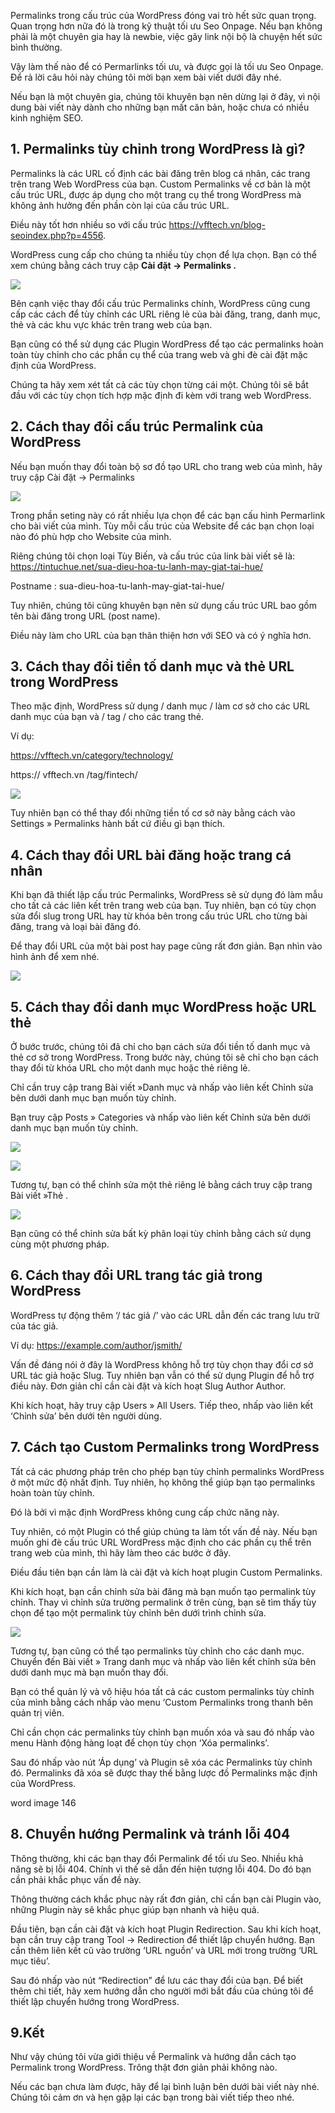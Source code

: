 Permalinks trong cấu trúc của WordPress đóng vai trò hết sức quan trọng. Quan trọng hơn nữa đó là trong kỹ thuật tối ưu Seo Onpage. Nếu bạn không phải là một chuyên gia hay là newbie, việc gãy link nội bộ là chuyện hết sức bình thường.

Vậy làm thế nào để có Permarlinks tối ưu, và được gọi là tối ưu Seo Onpage. Để rả lời câu hỏi này chúng tôi mời bạn xem bài viết dưới đây nhé.

Nếu bạn là một chuyên gia, chúng tôi khuyên bạn nên dừng lại ở đây, vì nội dung bài viết này dành cho những bạn mất căn bản, hoặc chưa có nhiều kinh nghiệm SEO.

## 1. Permalinks tùy chỉnh trong WordPress là gì?

Permalinks là các URL cố định các bài đăng trên blog cá nhân, các trang trên trang Web WordPress của bạn. Custom Permalinks về cơ bản là một cấu trúc URL, được áp dụng cho một trang cụ thể trong WordPress mà không ảnh hưởng đến phần còn lại của cấu trúc URL.

Điều này tốt hơn nhiều so với cấu trúc https://vfftech.vn/blog-seoindex.php?p=4556.

WordPress cung cấp cho chúng ta nhiều tùy chọn để lựa chọn. Bạn có thể xem chúng bằng cách truy cập **Cài đặt -> Permalinks .**

![](https://images.viblo.asia/81300a13-9ea5-4ae9-8449-f9b656539582.jpeg)


Bên cạnh việc thay đổi cấu trúc Permalinks chính, WordPress cũng cung cấp các cách để tùy chỉnh các URL riêng lẻ của bài đăng, trang, danh mục, thẻ và các khu vực khác trên trang web của bạn.

Bạn cũng có thể sử dụng các Plugin WordPress để tạo các permalinks hoàn toàn tùy chỉnh cho các phần cụ thể của trang web và ghi đè cài đặt mặc định của WordPress.

Chúng ta hãy xem xét tất cả các tùy chọn từng cái một. Chúng tôi sẽ bắt đầu với các tùy chọn tích hợp mặc định đi kèm với trang web WordPress.

## 2. Cách thay đổi cấu trúc Permalink của WordPress

Nếu bạn muốn thay đổi toàn bộ sơ đồ tạo URL cho trang web của mình, hãy truy cập Cài đặt ->  Permalinks 

![](https://images.viblo.asia/155f142b-1d7f-4730-a7e9-d9ffc34f664d.jpeg)

Trong phần seting này có rất nhiều lựa chọn để các bạn cấu hình Permarlink cho bài viết của mình. Tùy mỗi cấu trúc của Website để các bạn chọn loại nào đó phù hợp cho Website của mình.

Riêng chúng tôi chọn loại Tùy Biến, và cấu trúc của link bài viết sẽ là: https://tintuchue.net/sua-dieu-hoa-tu-lanh-may-giat-tai-hue/

Postname : sua-dieu-hoa-tu-lanh-may-giat-tai-hue/

Tuy nhiên, chúng tôi cũng khuyên bạn nên sử dụng cấu trúc URL bao gồm tên bài đăng trong URL (post name).

Điều này làm cho URL của bạn thân thiện hơn với SEO và có ý nghĩa hơn.

## 3. Cách thay đổi tiền tố danh mục và thẻ URL trong WordPress

Theo mặc định, WordPress sử dụng / danh mục / làm cơ sở cho các URL danh mục của bạn và / tag / cho các trang thẻ.

Ví dụ:

https://vfftech.vn/category/technology/

https:// vfftech.vn /tag/fintech/

![](https://images.viblo.asia/b16bec81-7ec2-4d76-88ac-8449ac9a379b.jpeg)

Tuy nhiên bạn có thể thay đổi những tiền tố cơ sở này bằng cách vào Settings » Permalinks hành bất cứ điều gì bạn thích.

## 4. Cách thay đổi URL bài đăng hoặc trang cá nhân

Khi bạn đã thiết lập cấu trúc Permalinks, WordPress sẽ sử dụng đó làm mẫu cho tất cả các liên kết trên trang web của bạn. Tuy nhiên, bạn có tùy chọn sửa đổi slug trong URL hay từ khóa bên trong cấu trúc URL cho từng bài đăng, trang và loại bài đăng đó.

Để thay đổi URL của một bài post hay page cũng rất đơn giản. Bạn nhìn vào hình ảnh để xem nhé.

![](https://images.viblo.asia/77aafb63-17f4-480a-b3f6-c9e98630a1a9.jpg)

## 5. Cách thay đổi danh mục WordPress hoặc URL thẻ

Ở bước trước, chúng tôi đã chỉ cho bạn cách sửa đổi tiền tố danh mục và thẻ cơ sở trong WordPress. Trong bước này, chúng tôi sẽ chỉ cho bạn cách thay đổi từ khóa URL cho một danh mục hoặc thẻ riêng lẻ.

Chỉ cần truy cập trang Bài viết »Danh mục và nhấp vào liên kết Chỉnh sửa bên dưới danh mục bạn muốn tùy chỉnh.

Bạn truy cập Posts » Categories và nhấp vào liên kết Chỉnh sửa bên dưới danh mục bạn muốn tùy chỉnh.

![](https://images.viblo.asia/9eae4fc9-2aa2-4df5-803a-fa838a8ef9f3.jpg)

![](https://images.viblo.asia/ab55330c-9e46-4557-a8c5-8b4ce2931db6.jpg)

Tương tự, bạn có thể chỉnh sửa một thẻ riêng lẻ bằng cách truy cập trang Bài viết »Thẻ .

![](https://images.viblo.asia/cce1c125-605b-48a2-92fa-39b1f15dfc96.jpg)

Bạn cũng có thể chỉnh sửa bất kỳ phân loại tùy chỉnh bằng cách sử dụng cùng một phương pháp.

## 6. Cách thay đổi URL trang tác giả trong WordPress

WordPress tự động thêm ‘/ tác giả /’ vào các URL dẫn đến các trang lưu trữ của tác giả. 

Ví dụ: https://example.com/author/jsmith/

Vấn đề đáng nói ở đây là WordPress không hỗ trợ tùy chọn thay đổi cơ sở URL tác giả hoặc Slug. Tuy nhiên bạn vẫn có thể sử dụng Plugin để hỗ trợ điều này. Đơn giản chỉ cần cài đặt và kích hoạt Slug Author Author.

Khi kích hoạt, hãy truy cập  Users » All Users. Tiếp theo, nhấp vào liên kết ‘Chỉnh sửa’ bên dưới tên người dùng.

## 7. Cách tạo Custom Permalinks trong WordPress

Tất cả các phương pháp trên cho phép bạn tùy chỉnh permalinks WordPress ở một mức độ nhất định. Tuy nhiên, họ không thể giúp bạn tạo permalinks hoàn toàn tùy chỉnh.

Đó là bởi vì mặc định WordPress không cung cấp chức năng này.

Tuy nhiên, có một Plugin có thể giúp chúng ta làm tốt vấn đề này. Nếu bạn muốn ghi đè cấu trúc URL WordPress mặc định cho các phần cụ thể trên trang web của mình, thì hãy làm theo các bước ở đây.

Điều đầu tiên bạn cần làm là cài đặt và kích hoạt plugin Custom Permalinks.

Khi kích hoạt, bạn cần chỉnh sửa bài đăng mà bạn muốn tạo permalink tùy chỉnh. Thay vì chỉnh sửa trường permalink ở trên cùng, bạn sẽ tìm thấy tùy chọn để tạo một permalink tùy chỉnh bên dưới trình chỉnh sửa.

![](https://images.viblo.asia/fdd221d8-c262-47d5-8630-34b66c9f24a1.jpg)

Tương tự, bạn cũng có thể tạo permalinks tùy chỉnh cho các danh mục. Chuyển đến Bài viết » Trang danh mục và nhấp vào liên kết chỉnh sửa bên dưới danh mục mà bạn muốn thay đổi.

Bạn có thể quản lý và vô hiệu hóa tất cả các custom permalinks tùy chỉnh của mình bằng cách nhấp vào menu ‘Custom Permalinks trong thanh bên quản trị viên.

Chỉ cần chọn các permalinks tùy chỉnh bạn muốn xóa và sau đó nhấp vào menu Hành động hàng loạt để chọn tùy chọn ‘Xóa permalinks’.

Sau đó nhấp vào nút ‘Áp dụng’ và Plugin sẽ xóa các Permalinks tùy chỉnh đó. Permalinks đã xóa sẽ được thay thế bằng lược đồ Permalinks mặc định của WordPress.

word image 146

## 8. Chuyển hướng Permalink và tránh lỗi 404

Thông thường, khi các bạn thay đổi Permalink để tối ưu Seo. Nhiều khả năng sẽ bị lỗi 404. Chính vì thế sẽ dẫn đến hiện tượng lỗi 404. Do đó bạn cần phải khắc phục vấn đề này.

Thông thường cách khắc phục này rất đơn giản, chỉ cần bạn cài Plugin vào, những Plugin này sẽ khắc phục giúp bạn nhanh và hiệu quả.

Đầu tiên, bạn cần cài đặt và kích hoạt Plugin Redirection. Sau khi kích hoạt, bạn cần truy cập trang Tool -> Redirection để thiết lập chuyển hướng. Bạn cần thêm liên kết cũ vào trường ‘URL nguồn’ và URL mới trong trường ‘URL mục tiêu’.

Sau đó nhấp vào nút “Redirection” để lưu các thay đổi của bạn. Để biết thêm chi tiết, hãy xem hướng dẫn cho người mới bắt đầu của chúng tôi để thiết lập chuyển hướng trong WordPress.

## 9.Kết

Như vậy chúng tôi vừa giới thiệu về Permalink và hướng dẫn cách tạo Permalink trong WordPress. Trông thật đơn giản phải không nào.

Nếu các bạn chưa làm được, hãy để lại bình luận bên dưới bài viết này nhé. Chúng tôi cảm ơn và hẹn gặp lại các bạn trong bài viết tiếp theo nhé.